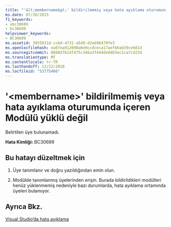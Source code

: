 ```yaml
---
title: "'&lt;membername&gt;' bildirilmemiş veya hata ayıklama oturumunda içeren Modülü yüklü değil"
ms.date: 07/20/2015
f1_keywords:
- vbc30699
- bc30699
helpviewer_keywords:
- BC30699
ms.assetid: 3955831d-cc6d-4731-a5d9-d2e696479fe3
ms.openlocfilehash: ea07ea912098a6e9ccdceca17aefb6ab59ce9d1d
ms.sourcegitcommit: 0888d7b24f475c346a3f444de8d83ec1ca7cd234
ms.translationtype: MT
ms.contentlocale: tr-TR
ms.lasthandoff: 12/22/2018
ms.locfileid: "53775466"
---
```

# <a name="ltmembernamegt-is-not-declared-or-the-module-containing-it-is-not-loaded-in-the-debugging-session"></a>'&lt;membername&gt;' bildirilmemiş veya hata ayıklama oturumunda içeren Modülü yüklü değil
Belirtilen üye bulunamadı.  
  
 **Hata Kimliği:** BC30699  
  
## <a name="to-correct-this-error"></a>Bu hatayı düzeltmek için  
  
1.  Üye tanımlanır ve doğru yazıldığından emin olun.  
  
2.  Modülde tanımlanmış üyelerinden erişin. Burada bildirildikleri modülleri henüz yüklenmemiş nedeniyle bazı durumlarda, hata ayıklama ortamında üyeleri bulamıyor.  
  
## <a name="see-also"></a>Ayrıca Bkz.  
 [Visual Studio’da hata ayıklama](/visualstudio/debugger/debugging-in-visual-studio)

